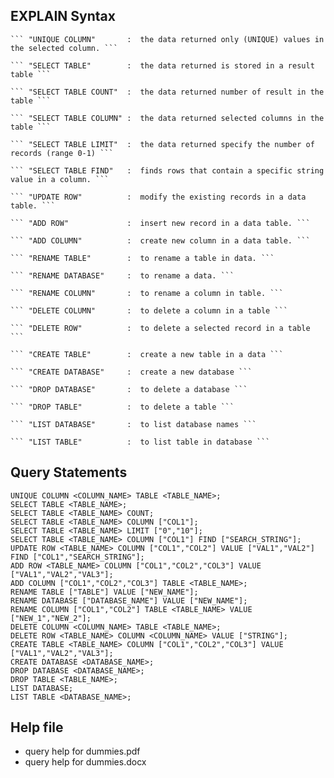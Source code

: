 ##  EXPLAIN Syntax

    ``` "UNIQUE COLUMN"       :  the data returned only (UNIQUE) values in the selected column. ```   

    ``` "SELECT TABLE"        :  the data returned is stored in a result table ``` 

    ``` "SELECT TABLE COUNT"  :  the data returned number of result in the table ``` 

    ``` "SELECT TABLE COLUMN" :  the data returned selected columns in the table ``` 

    ``` "SELECT TABLE LIMIT"  :  the data returned specify the number of records (range 0-1) ``` 

    ``` "SELECT TABLE FIND"   :  finds rows that contain a specific string value in a column. ``` 
    
    ``` "UPDATE ROW"          :  modify the existing records in a data table. ```    

    ``` "ADD ROW"             :  insert new record in a data table. ```  

    ``` "ADD COLUMN"          :  create new column in a data table. ```   

    ``` "RENAME TABLE"        :  to rename a table in data. ```     

    ``` "RENAME DATABASE"     :  to rename a data. ```           

    ``` "RENAME COLUMN"       :  to rename a column in table. ```    

    ``` "DELETE COLUMN"       :  to delete a column in a table ```  

    ``` "DELETE ROW"          :  to delete a selected record in a table  ```   
        
    ``` "CREATE TABLE"        :  create a new table in a data ``` 

    ``` "CREATE DATABASE"     :  create a new database ```   

    ``` "DROP DATABASE"       :  to delete a database ```   

    ``` "DROP TABLE"          :  to delete a table ```    

    ``` "LIST DATABASE"       :  to list database names ```    

    ``` "LIST TABLE"          :  to list table in database ``` 

##  Query Statements

    UNIQUE COLUMN <COLUMN_NAME> TABLE <TABLE_NAME>;
    SELECT TABLE <TABLE_NAME>; 
    SELECT TABLE <TABLE_NAME> COUNT; 
    SELECT TABLE <TABLE_NAME> COLUMN ["COL1"];
    SELECT TABLE <TABLE_NAME> LIMIT ["0","10"];
    SELECT TABLE <TABLE_NAME> COLUMN ["COL1"] FIND ["SEARCH_STRING"]; 
    UPDATE ROW <TABLE_NAME> COLUMN ["COL1","COL2"] VALUE ["VAL1","VAL2"] FIND ["COL1","SEARCH_STRING"];
    ADD ROW <TABLE_NAME> COLUMN ["COL1","COL2","COL3"] VALUE ["VAL1","VAL2","VAL3"]; 
    ADD COLUMN ["COL1","COL2","COL3"] TABLE <TABLE_NAME>; 
    RENAME TABLE ["TABLE"] VALUE ["NEW_NAME"]; 
    RENAME DATABASE ["DATABASE_NAME"] VALUE ["NEW_NAME"]; 
    RENAME COLUMN ["COL1","COL2"] TABLE <TABLE_NAME> VALUE ["NEW_1","NEW_2"]; 
    DELETE COLUMN <COLUMN_NAME> TABLE <TABLE_NAME>; 
    DELETE ROW <TABLE_NAME> COLUMN <COLUMN_NAME> VALUE ["STRING"];
    CREATE TABLE <TABLE_NAME> COLUMN ["COL1","COL2","COL3"] VALUE ["VAL1","VAL2","VAL3"];
    CREATE DATABASE <DATABASE_NAME>;
    DROP DATABASE <DATABASE_NAME>;
    DROP TABLE <TABLE_NAME>;
    LIST DATABASE;
    LIST TABLE <DATABASE_NAME>;

##  Help file
 + query help for dummies.pdf
 + query help for dummies.docx
